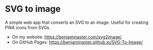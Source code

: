 
# SVG to image

A simple web app that converts an SVG to an image. Useful for creating PWA icons from SVGs.

- On my website: https://benjaminaster.com/svg2image/
- On GitHub Pages: https://benjaminaster.github.io/SVG-To-Image/
